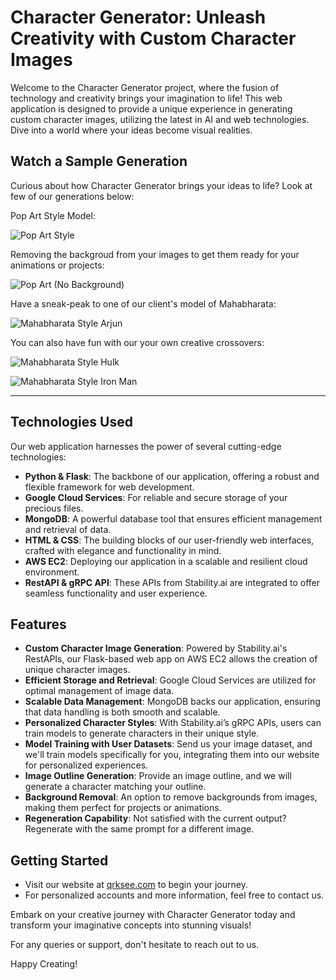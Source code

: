 # Character Generator: Unleash Creativity with Custom Character Images

Welcome to the Character Generator project, where the fusion of technology and creativity brings your imagination to life! This web application is designed to provide a unique experience in generating custom character images, utilizing the latest in AI and web technologies. Dive into a world where your ideas become visual realities.

## Watch a Sample Generation
Curious about how Character Generator brings your ideas to life? Look at few of our generations below:

Pop Art Style Model:

![Pop Art Style](https://github.com/Addy-codes/character-generator/assets/72205091/47134388-c16c-4abf-a351-6fb633dcd3bb)

Removing the backgroud from your images to get them ready for your animations or projects:

![Pop Art (No Background)](https://github.com/Addy-codes/character-generator/assets/72205091/c4627a79-7f54-4e91-90c0-91b252af6d79)

Have a sneak-peak to one of our client's model of Mahabharata:

![Mahabharata Style Arjun](https://github.com/Addy-codes/character-generator/assets/72205091/e850ef9b-591d-4404-97c7-beff3b5bd5b2)

You can also have fun with our your own creative crossovers:

![Mahabharata Style Hulk](https://github.com/Addy-codes/character-generator/assets/72205091/17b72344-6982-4a28-a611-2b335952953e)

![Mahabharata Style Iron Man](https://github.com/Addy-codes/character-generator/assets/72205091/502bfbf0-4916-48e3-888e-1d0e164def33)

---

## Technologies Used
Our web application harnesses the power of several cutting-edge technologies:
- **Python & Flask**: The backbone of our application, offering a robust and flexible framework for web development.
- **Google Cloud Services**: For reliable and secure storage of your precious files.
- **MongoDB**: A powerful database tool that ensures efficient management and retrieval of data.
- **HTML & CSS**: The building blocks of our user-friendly web interfaces, crafted with elegance and functionality in mind.
- **AWS EC2**: Deploying our application in a scalable and resilient cloud environment.
- **RestAPI & gRPC API**: These APIs from Stability.ai are integrated to offer seamless functionality and user experience.

## Features
- **Custom Character Image Generation**: Powered by Stability.ai's RestAPIs, our Flask-based web app on AWS EC2 allows the creation of unique character images.
- **Efficient Storage and Retrieval**: Google Cloud Services are utilized for optimal management of image data.
- **Scalable Data Management**: MongoDB backs our application, ensuring that data handling is both smooth and scalable.
- **Personalized Character Styles**: With Stability.ai’s gRPC APIs, users can train models to generate characters in their unique style.
- **Model Training with User Datasets**: Send us your image dataset, and we'll train models specifically for you, integrating them into our website for personalized experiences.
- **Image Outline Generation**: Provide an image outline, and we will generate a character matching your outline.
- **Background Removal**: An option to remove backgrounds from images, making them perfect for projects or animations.
- **Regeneration Capability**: Not satisfied with the current output? Regenerate with the same prompt for a different image.


## Getting Started
- Visit our website at [qrksee.com](http://qrksee.com) to begin your journey.
- For personalized accounts and more information, feel free to contact us.

Embark on your creative journey with Character Generator today and transform your imaginative concepts into stunning visuals!

For any queries or support, don't hesitate to reach out to us.

Happy Creating!
